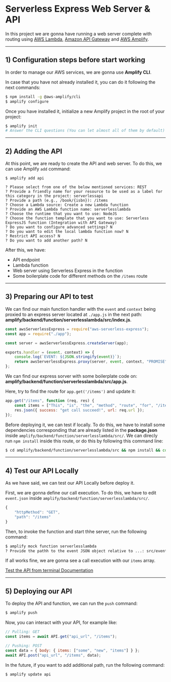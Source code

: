 # Serverless Express Web Server & API

In this project we are gonna have running a web server complete with routing using [AWS Lambda](https://aws.amazon.com/lambda/), [Amazon API Gateway](https://aws.amazon.com/api-gateway/) and [AWS Amplify](https://aws.amazon.com/es/amplify/).

---

## 1) Configuration steps before start working

In order to manage our AWS services, we are gonna use **Amplify CLI**.

In case that you have not already installed it, you can do it following the next commands:

```bash
$ npm install -g @aws-amplify/cli
$ amplify configure
```

Once you have installed it, initialize a new Amplify project in the root of your project:

```bash
$ amplify init
# Answer the CLI questions (You can let almost all of them by default)
```

---

## 2) Adding the API

At this point, we are ready to create the API and web server. To do this, we can use Amplify `add` command:

```
$ amplify add api

? Please select from one of the below mentioned services: REST
? Provide a friendly name for your resource to be used as a label for this category in the project: serverlessapi
? Provide a path (e.g., /book/{isbn}): /items
? Choose a Lambda source: Create a new Lambda function
? Provide an AWS Lambda function name: serverlesslambda
? Choose the runtime that you want to use: NodeJS
? Choose the function template that you want to use: Serverless ExpressJS function (Integration with API Gateway)
? Do you want to configure advanced settings? N
? Do you want to edit the local lambda function now? N
? Restrict API access? N
? Do you want to add another path? N
```

After this, we have:

-   API endpoint
-   Lambda function
-   Web server using Serverless Express in the function
-   Some boilerplate code for different methods on the `/items` route

---

## 3) Preparing our API to test

We can find our main function handler with the `event` and `context` being proxied to an express server located at `./app.js` in the next path: **amplify/backend/function/serverlesslambda/src/index.js**.

```js
const awsServerlessExpress = require("aws-serverless-express");
const app = require("./app");

const server = awsServerlessExpress.createServer(app);

exports.handler = (event, context) => {
	console.log(`EVENT: ${JSON.stringify(event)}`);
	return awsServerlessExpress.proxy(server, event, context, "PROMISE").promise;
};
```

We can find our express sorver with some boilerplate code on: **amplify/backend/function/serverlesslambda/src/app.js**.

Here, try to find the route for `app.get('/items')` and update it:

```js
app.get("/items", function (req, res) {
	const items = ["This", "is", "the", "method", "route", "for", "/items"];
	res.json({ success: "get call succeed!", url: req.url });
});
```

Before deploying it, we can test if locally.
To do this, we have to install some dependencies corresponding that are already listed in the **package.json** inside `amplify/backend/function/serverlesslambda/src/`.
We can direcly run `npm install` inside this route, or do this by following this command line:

```bash
$ cd amplify/backend/function/serverlesslambda/src && npm install && cd ../../../../../
```

---

## 4) Test our API Locally

As we have said, we can test our API Locally before deploy it.

First, we are gonna define our call execution. To do this, we have to edit `event.json` inside `amplify/backend/function/serverlesslambda/src/`.

```js
{
	"httpMethod": "GET",
	"path": "/items"
}
```

Then, to invoke the function and start thhe server, run the following command:

```bash
$ amplify mock function serverlesslambda
? Provide the pathh to the event JSON object relative to ...: src/event.json
```

If all works fine, we are gonna see a call execution with our `items` array.

[Test the API from terminal Documentation](https://docs.amplify.aws/cli/restapi/testing)

---

## 5) Deploying our API

To deploy the API and function, we can run the `push` command:

```bash
$ amplify push
```

Now, you can interact with your API, for example like:

```js
// Pulling: GET
const items = await API.get("api_url", "/items");

// Pushing: POST
const data = { body: { items: ["some", "new", "items"] } };
await API.post("api_url", "/items", data);
```

In the future, if you want to add additional path, run the following command:

```bash
$ amplify update api
```
